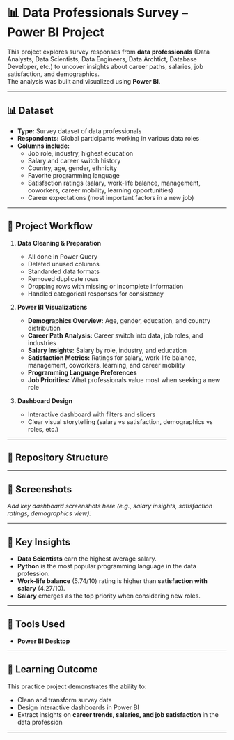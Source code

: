# 📊 Data Professionals Survey – Power BI Project 

This project explores survey responses from **data professionals** (Data Analysts, Data Scientists, Data Engineers, Data Archtict, Database Developer, etc.) to uncover insights about career paths, salaries, job satisfaction, and demographics.  
The analysis was built and visualized using **Power BI**.

---

## 📊 Dataset
- **Type:** Survey dataset of data professionals  
- **Respondents:** Global participants working in various data roles  
- **Columns include:**  
  - Job role, industry, highest education  
  - Salary and career switch history  
  - Country, age, gender, ethnicity  
  - Favorite programming language  
  - Satisfaction ratings (salary, work-life balance, management, coworkers, career mobility, learning opportunities)  
  - Career expectations (most important factors in a new job)  

---

## 🔧 Project Workflow
1. **Data Cleaning & Preparation**  
   - All done in Power Query
   - Deleted unused columns
   - Standarded data formats
   - Removed duplicate rows
   - Dropping rows with missing or incomplete information
   - Handled categorical responses for consistency  

2. **Power BI Visualizations**  
   - **Demographics Overview:** Age, gender, education, and country distribution  
   - **Career Path Analysis:** Career switch into data, job roles, and industries  
   - **Salary Insights:** Salary by role, industry, and education  
   - **Satisfaction Metrics:** Ratings for salary, work-life balance, management, coworkers, learning, and career mobility  
   - **Programming Language Preferences**  
   - **Job Priorities:** What professionals value most when seeking a new role  

3. **Dashboard Design**  
   - Interactive dashboard with filters and slicers  
   - Clear visual storytelling (salary vs satisfaction, demographics vs roles, etc.)  

---

## 📂 Repository Structure


---

## 📸 Screenshots
_Add key dashboard screenshots here (e.g., salary insights, satisfaction ratings, demographics view)._  

---

## 📌 Key Insights
- **Data Scientists** earn the highest average salary.  
- **Python** is the most popular programming language in the data profession.  
- **Work-life balance** (5.74/10) rating is higher than **satisfaction with salary** (4.27/10).   
- **Salary** emerges as the top priority when considering new roles.  

---

## 🚀 Tools Used
- **Power BI Desktop**  

---

## 📖 Learning Outcome
This practice project demonstrates the ability to:  
- Clean and transform survey data  
- Design interactive dashboards in Power BI  
- Extract insights on **career trends, salaries, and job satisfaction** in the data profession  

---
